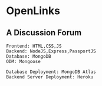 # OpenLinks

## A Discussion Forum

```
Frontend: HTML,CSS,JS
Backend: NodeJS,Express,PassportJS
Database: MongoDB
ODM: Mongoose

Database Deployment: MongoDB Atlas
Backend Server Deployment: Heroku
```
